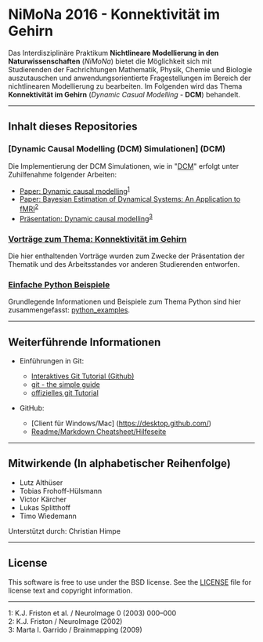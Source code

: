 # NiMoNa 2016 - Konnektivität im Gehirn
Das Interdisziplinäre Praktikum **Nichtlineare Modellierung in den Naturwissenschaften** (*NiMoNa*) bietet die Möglichkeit sich mit Studierenden der Fachrichtungen Mathematik, Physik, Chemie und Biologie auszutauschen und anwendungsorientierte Fragestellungen im Bereich der nichtlinearen Modellierung zu bearbeiten. Im Folgenden wird das Thema **Konnektivität im Gehirn** (*Dynamic Casual Modelling* - **DCM**) behandelt.

---

## Inhalt dieses Repositories

### [Dynamic Causal Modelling (DCM) Simulationen] (DCM)
Die Implementierung der DCM Simulationen, wie in "[DCM](DCM)" erfolgt unter Zuhilfenahme folgender Arbeiten:
  * [Paper: Dynamic causal modelling](http://web.mit.edu/swg/ImagingPubs/connectivity/Dcm_Friston.pdf)<sup>[1](#note_1)</sup>
  * [Paper: Bayesian Estimation of Dynamical Systems: An Application to fMRI](http://www.sciencedirect.com/science/article/pii/S1053811901910444)<sup>[2](#note_2)</sup>
  * [Präsentation: Dynamic causal modelling](http://www.brainmapping.org/SummerCourseSlides/DCM_NITP.pdf)<sup>[3](#note_3)</sup>

### [Vorträge zum Thema: Konnektivität im Gehirn](talks)
Die hier enthaltenden Vorträge wurden zum Zwecke der Präsentation der Thematik und des Arbeitsstandes vor anderen Studierenden entworfen.

### [Einfache Python Beispiele](python_examples)
Grundlegende Informationen und Beispiele zum Thema Python sind hier zusammengefasst: [python_examples](python_examples).

---

## Weiterführende Informationen
* Einführungen in Git:
  * [Interaktives Git Tutorial (Github)](http://try.github.io)  
  * [git - the simple guide](http://rogerdudler.github.io/git-guide/)  
  * [offizielles git Tutorial](http://git-scm.com/docs/gittutorial)  

* GitHub:
  * [Client für Windows/Mac] (https://desktop.github.com/)  
  * [Readme/Markdown Cheatsheet/Hilfeseite](https://github.com/adam-p/markdown-here/wiki/Markdown-Cheatsheet)  
  
---
  
## Mitwirkende (In alphabetischer Reihenfolge)
* Lutz Althüser  
* Tobias Frohoff-Hülsmann  
* Victor Kärcher  
* Lukas Splitthoff  
* Timo Wiedemann  

Unterstützt durch: Christian Himpe

---

## License
This software is free to use under the BSD license. See the [LICENSE](LICENSE.md) file for license text and copyright information.

---

<a name="note_1">1</a>: K.J. Friston et al. / NeuroImage 0 (2003) 000–000  
<a name="note_2">2</a>: K.J. Friston / NeuroImage (2002)  
<a name="note_3">3</a>: Marta I. Garrido / Brainmapping (2009)  
